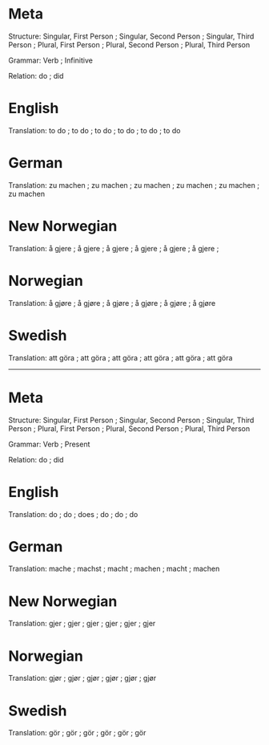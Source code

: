Meta
====

Structure: Singular, First Person ; Singular, Second Person ; Singular, Third Person ;
           Plural, First Person   ; Plural, Second Person   ; Plural, Third Person

Grammar:   Verb ; Infinitive

Relation:  do ; did



English
=======

Translation: to do ; to do ; to do ;
             to do ; to do ; to do



German
======

Translation: zu machen ; zu machen ; zu machen ;
             zu machen ; zu machen ; zu machen



New Norwegian
=============

Translation: å gjere ; å gjere ; å gjere ;
             å gjere ; å gjere ; å gjere ;



Norwegian
=========

Translation: å gjøre ; å gjøre ; å gjøre ;
             å gjøre ; å gjøre ; å gjøre



Swedish
=======

Translation: att göra ; att göra ; att göra ;
             att göra ; att göra ; att göra



--------------------------------------------------------------------------------

Meta
====

Structure: Singular, First Person ; Singular, Second Person ; Singular, Third Person ;
           Plural, First Person   ; Plural, Second Person   ; Plural, Third Person

Grammar:   Verb ; Present

Relation:  do ; did



English
=======

Translation: do ; do ; does ;
             do ; do ; do



German
======

Translation: mache  ; machst ; macht  ;
             machen ; macht  ; machen



New Norwegian
=============

Translation: gjer  ; gjer ; gjer ;
             gjer  ; gjer ; gjer



Norwegian
=========

Translation: gjør  ; gjør ; gjør ;
             gjør  ; gjør ; gjør



Swedish
=======

Translation: gör  ; gör ; gör ;
             gör  ; gör ; gör
